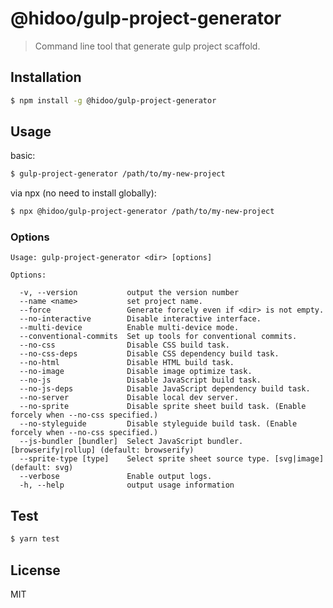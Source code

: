 # @hidoo/gulp-project-generator

> Command line tool that generate gulp project scaffold.

## Installation

```sh
$ npm install -g @hidoo/gulp-project-generator
```

## Usage

basic:

```sh
$ gulp-project-generator /path/to/my-new-project
```

via npx (no need to install globally):

```sh
$ npx @hidoo/gulp-project-generator /path/to/my-new-project
```

### Options

```
Usage: gulp-project-generator <dir> [options]

Options:

  -v, --version           output the version number
  --name <name>           set project name.
  --force                 Generate forcely even if <dir> is not empty.
  --no-interactive        Disable interactive interface.
  --multi-device          Enable multi-device mode.
  --conventional-commits  Set up tools for conventional commits.
  --no-css                Disable CSS build task.
  --no-css-deps           Disable CSS dependency build task.
  --no-html               Disable HTML build task.
  --no-image              Disable image optimize task.
  --no-js                 Disable JavaScript build task.
  --no-js-deps            Disable JavaScript dependency build task.
  --no-server             Disable local dev server.
  --no-sprite             Disable sprite sheet build task. (Enable forcely when --no-css specified.)
  --no-styleguide         Disable styleguide build task. (Enable forcely when --no-css specified.)
  --js-bundler [bundler]  Select JavaScript bundler. [browserify|rollup] (default: browserify)
  --sprite-type [type]    Select sprite sheet source type. [svg|image] (default: svg)
  --verbose               Enable output logs.
  -h, --help              output usage information
```

## Test

```sh
$ yarn test
```

## License

MIT
